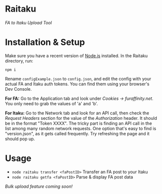 # Raitaku
###### FA to Itaku Upload Tool

# Installation & Setup

Make sure you have a recent version of [Node.js](https://nodejs.org) installed. In the Raitaku directory, run:

```
npm i
```

Rename `configExample.json` to `config.json`, and edit the config with your actual FA and Itaku auth tokens. You can find them using your browser's Dev Console.

**For FA:** Go to the Application tab and look under *Cookies -> furaffinity.net*. You only need to grab the values of 'a' and 'b'.

**For Itaku:** Go to the Network tab and look for an API call, then check the *Request Headers* section for the value of the *Authorization* header. It should be in the format "Token XXXX". The tricky part is finding an API call in the list among many random network requests. One option that's easy to find is "version.json", as it gets called frequently. Try refreshing the page and it should pop up.

# Usage

- `node raitaku transfer <faPostID>` Transfer an FA post to your Itaku
- `node raitaku getfa <faPostID>` Parse & display FA post data

*Bulk upload feature coming soon!*